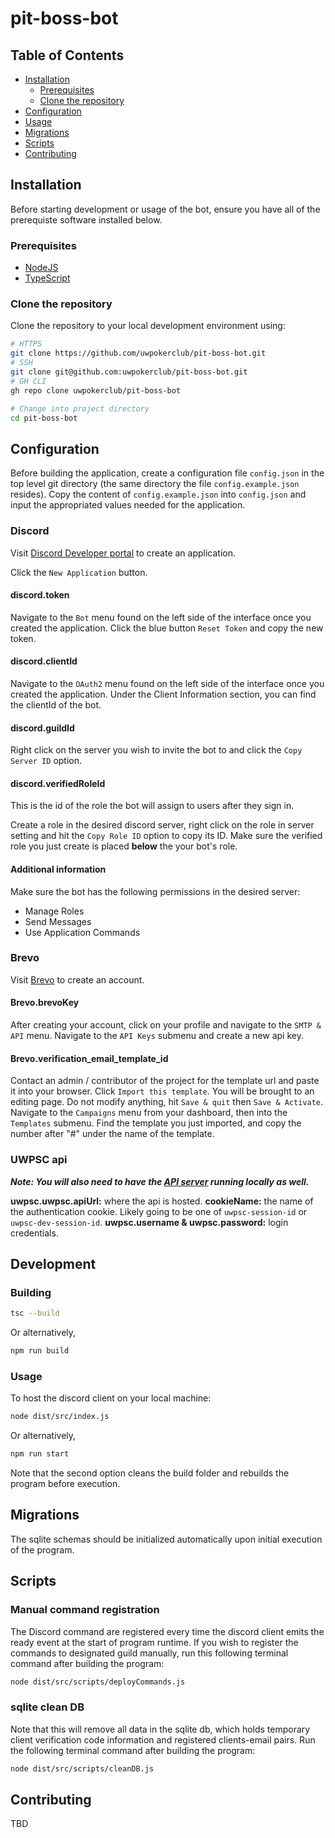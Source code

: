 # pit-boss-bot


## Table of Contents
- [Installation](#installation)
  - [Prerequisites](#prerequisites)
  - [Clone the repository](#clone-the-repository)
- [Configuration](#configuration)
- [Usage](#testing)
- [Migrations](#migrations)
- [Scripts](#scripts)
- [Contributing](#contributing)

## Installation
Before starting development or usage of the bot, ensure you have all of the prerequiste software installed below.

### Prerequisites
- [NodeJS](https://nodejs.org/en/)
- [TypeScript](https://www.typescriptlang.org)


### Clone the repository
Clone the repository to your local development environment using:

```sh
# HTTPS
git clone https://github.com/uwpokerclub/pit-boss-bot.git
# SSH
git clone git@github.com:uwpokerclub/pit-boss-bot.git
# GH CLI
gh repo clone uwpokerclub/pit-boss-bot

# Change into project directory
cd pit-boss-bot
```

## Configuration 
Before building the application, create a configuration file `config.json` in the top level git directory (the same directory the file `config.example.json` resides). Copy the content of `config.example.json` into `config.json` and input the appropriated values needed for the application.


### Discord
Visit [Discord Developer portal](https://discord.com/developers/applications) to create an application. 

Click the `New Application` button.

#### discord.token
Navigate to the `Bot` menu found on the left side of the interface once you created the application. Click the blue button `Reset Token` and copy the new token.

#### discord.clientId
Navigate to the `OAuth2` menu found on the left side of the interface once you created the application. Under the Client Information section, you can find the clientId of the bot.

#### discord.guildId
Right click on the server you wish to invite the bot to and click the `Copy Server ID` option.

#### discord.verifiedRoleId
This is the id of the role the bot will assign to users after they sign in.  

Create a role in the desired discord server, right click on the role in server setting and hit the `Copy Role ID` option to copy its ID.
Make sure the verified role you just create is placed **below** the your bot's role.

#### Additional information
Make sure the bot has the following permissions in the desired server:
- Manage Roles
- Send Messages
- Use Application Commands


### Brevo
Visit [Brevo](https://www.brevo.com) to create an account.

#### Brevo.brevoKey
After creating your account, click on your profile and navigate to the `SMTP & API` menu. Navigate to the `API Keys` submenu and create a new api key.

#### Brevo.verification_email_template_id
Contact an admin / contributor of the project for the template url and paste it into your browser. Click `Import this template`. You will be brought to an editing page. Do not modify anything, hit `Save & quit` then `Save & Activate`. 
Navigate to the `Campaigns` menu from your dashboard, then into the `Templates` submenu. Find the template you just imported, and copy the number after "#" under the name of the template.

### UWPSC api
**_Note: You will also need to have the [API server](https://github.com/uwpokerclub/api) running locally as well._**

**uwpsc.uwpsc.apiUrl:** where the api is hosted.
**cookieName:** the name of the authentication cookie. Likely going to be one of `uwpsc-session-id` or `uwpsc-dev-session-id`.
**uwpsc.username & uwpsc.password:** login credentials.






## Development


### Building
```sh
tsc --build
```
Or alternatively,
```sh
npm run build
```


### Usage

To host the discord client on your local machine:
```sh
node dist/src/index.js
```
Or alternatively,
```sh
npm run start
```
Note that the second option cleans the build folder and rebuilds the program before execution.


## Migrations
The sqlite schemas should be initialized automatically upon initial execution of the program.


## Scripts

### Manual command registration
The Discord command are registered every time the discord client emits the ready event at the start of program runtime. If you wish to register the commands to designated guild manually, run this following terminal command after building the program:
```sh
node dist/src/scripts/deployCommands.js 
```

### sqlite clean DB
Note that this will remove all data in the sqlite db, which holds temporary client verification code information and registered clients-email pairs. Run the following terminal command after building the program:
```sh
node dist/src/scripts/cleanDB.js 
```


## Contributing
TBD

